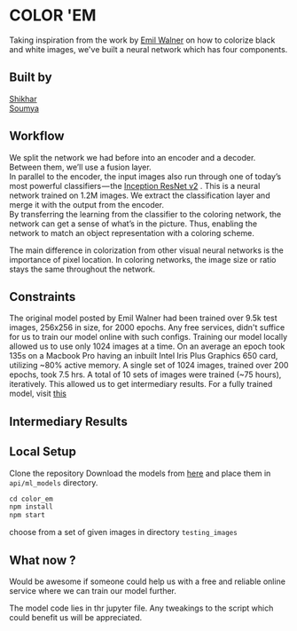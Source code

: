 # COLOR 'EM

Taking inspiration from the work by [Emil Walner](https://github.com/emilwallner) on how to colorize black and white images, we've built a neural network which has four components. <br>

## Built by 
[Shikhar](https://github.com/shikhar-scs) <br>
[Soumya](https://github.com/himanish-star)

## Workflow

We split the network we had before into an encoder and a decoder. Between them, we’ll use a fusion layer. <br>
In parallel to the encoder, the input images also run through one of today’s most powerful classifiers — the [Inception ResNet v2](https://ai.googleblog.com/2016/08/improving-inception-and-image.html) . This is a neural network trained on 1.2M images. We extract the classification layer and merge it with the output from the encoder.
<br>
By transferring the learning from the classifier to the coloring network, the network can get a sense of what’s in the picture. Thus, enabling the network to match an object representation with a coloring scheme. <br>

The main difference in colorization from other visual neural networks is the importance of pixel location. In coloring networks, the image size or ratio stays the same throughout the network. <br>

## Constraints

The original model posted by Emil Walner had been trained over 9.5k test images, 256x256 in size, for 2000 epochs. 
Any free services, didn't suffice for us to train our model online with such configs. 
Training our model locally allowed us to use only 1024 images at a time. On an average an epoch took 135s on a Macbook Pro having an inbuilt Intel Iris Plus Graphics 650 card, utilizing ~80% active memory. 
A single set of 1024 images, trained over 200 epochs, took 7.5 hrs. A total of 10 sets of images were trained (~75 hours), iteratively. This allowed us to get intermediary results. For a fully trained model, visit [this](https://demos.algorithmia.com/colorize-photos/)

## Intermediary Results


## Local Setup

Clone the repository
Download the models from [here](https://drive.google.com/drive/folders/1tR_5xlqRvm-xdVexu7FaGitult68JdVR?usp=sharing) and place them in `api/ml_models` directory.

```javascript
cd color_em
npm install 
npm start
```
choose from a set of given images in directory `testing_images`

## What now ?

Would be awesome if someone could help us with a free and reliable online service where we can train our model further. 

The model code lies in thr jupyter file. Any tweakings to the script which could benefit us will be appreciated. 
